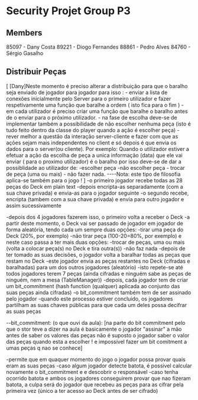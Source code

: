 # Security Projet Group P3

## Members 
85097 - Dany Costa
89221 - Diogo Fernandes 
88861 - Pedro Alves
84760 - Sérgio Gasalho

## Distribuir Peças
[	[Dany]Neste momento é preciso alterar a distribuição para que o baralho seja enviado de jogador para jogador para isso : 
	- enviar a lista de conexões inicialmente pelo Server para o primeiro utilizador e fazer respetivamente uma função que baralhe a ordem ( isto fica para o fim ) 
	- em cada utilizador é preciso criar uma função que baralhe o baralho antes de o enviar para o próximo utilizador. 
	- na fase de escolha deve-se de implementar também a possibilidade de não escolher nenhuma peça (isto é tudo feito dentro da classe do player quando a ação é escolher peça) 
	- rever melhor a questão da interação server-cliente e fazer com que as ações sejam mais independentes no client e só depois é que envia os dados para o server(ou cliente). 
		Por exemplo: Quando o utilizador estiver a efetuar a ação da escolha de peça a unica informação (data) que ele vai enviar ( para o proximo utilizador) é o baralho por isso deve-se de dar a possiblidade ao utilizador de:
			-escolher peça 
			-não escolher peça 
				- trocar de peça (uma ou mais) 
				- não fazer nada.
----Nota: este tipo de filosofia aplica-se também para o jogo !
]
-o primeiro jogador recebe todas as 28 peças do Deck em plain text
-depois encripta-as separadamente (com a sua chave privada) e envia-as para o jogador seguinte
-o segundo recebe, encripta (tambem com a sua chave privada) e envia para outro jogador e assim sucessivamente

-depois dos 4 jogadores fazerem isso, o primeiro volta a receber o Deck
-a partir deste momento, o Deck vai ser passado de jogador em jogador de forma aleatória, tendo cada um sempre duas opções:
-tirar uma peça do Deck (20%, por exemplo)
-não tirar peça (100-20=80%, por exemplo) e neste caso passa a ter mais duas opções:
-trocar de peças, uma ou mais (volta a colocar peça(s) no Deck e tira outra(s))
-não faz nada
-depois de ter tomado as suas decisões, o jogador volta a baralhar todas as peças que restam no Deck
-este jogador envia as peças restantes no Deck (cifradas e baralhadas) para um dos outros jogadores (aleatório)
-isto repete-se até todos jogadores terem 7 peças (ainda cifradas e ninguém sabe as peças de ninguém, nem a mesa (TableManager))
-depois, cada jogador tem de criar um bit_commitment (hash function (qualquer) aplicada ao conjunto das suas peças ainda cifradas)
-o bit_commitment também tem de ser assinado pelo jogador
-quando este processo estiver concluido, os jogadores partilham as suas chaves públicas para que cada um deles possa decifrar as suas peças

--bit_commitment:
(o que ouvi da aula):
[na parte do bit commitment pelo que o stor teve a dizer na aula é basicamente o jogador "assinar" a mão antes de saber os valores das peças 
não é suposto o jogador saber o valor das peças quando esta a escolher ! 
e impossivel fazer um bit comitment a umas peças q nao se conhece]

-permite que em quaquer momento do jogo o jogador possa provar quais eram as suas peças
-caso algum jogador detecte batota, é possivel calcular novamente o bit_commitment e e descobrir o responsável
-caso tenha ocorrido batota e ambos os jogadores conseguirem provar que nao fizeram batota, a culpa será do jogador que recebeu as peças para as cifrar pela primeira vez (único a ter acesso ao Deck antes de ser cifrado)
